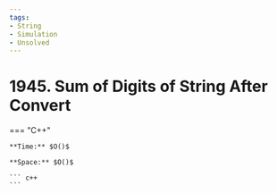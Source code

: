 ```yaml
---
tags:
- String
- Simulation
- Unsolved
---
```



# 1945. Sum of Digits of String After Convert

=== "C++"

    **Time:** $O()$

    **Space:** $O()$

    ``` c++
    ```